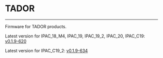 # TADOR
---

Firmware for TADOR products.

Latest version for IPAC_18_M4, IPAC_19, IPAC_19_2, IPAC_20, IPAC_C19: [v0.1.9-620](https://github.com/surixArg/tador/tree/main/v0.1.9-620)

Latest version for IPAC_C19_2: [v0.1.9-634](https://github.com/surixArg/tador/tree/main/v0.1.9-634)
